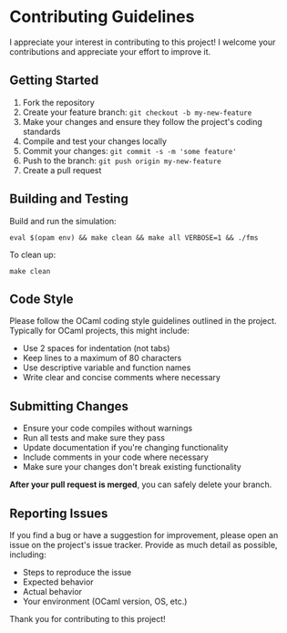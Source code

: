 # Contributing Guidelines

I appreciate your interest in contributing to this project! I welcome your contributions and appreciate your effort to improve it.

## Getting Started

1. Fork the repository
2. Create your feature branch: `git checkout -b my-new-feature`
3. Make your changes and ensure they follow the project's coding standards
4. Compile and test your changes locally
5. Commit your changes: `git commit -s -m 'some feature'`
6. Push to the branch: `git push origin my-new-feature`
7. Create a pull request

## Building and Testing

Build and run the simulation:

```
eval $(opam env) && make clean && make all VERBOSE=1 && ./fms
```

To clean up:

```
make clean
```

## Code Style

Please follow the OCaml coding style guidelines outlined in the project. Typically for OCaml projects, this might include:

- Use 2 spaces for indentation (not tabs)
- Keep lines to a maximum of 80 characters
- Use descriptive variable and function names
- Write clear and concise comments where necessary

## Submitting Changes

- Ensure your code compiles without warnings
- Run all tests and make sure they pass
- Update documentation if you're changing functionality
- Include comments in your code where necessary
- Make sure your changes don't break existing functionality

**After your pull request is merged**, you can safely delete your branch.

## Reporting Issues

If you find a bug or have a suggestion for improvement, please open an issue on the project's issue tracker. Provide as much detail as possible, including:

- Steps to reproduce the issue
- Expected behavior
- Actual behavior
- Your environment (OCaml version, OS, etc.)

Thank you for contributing to this project!
